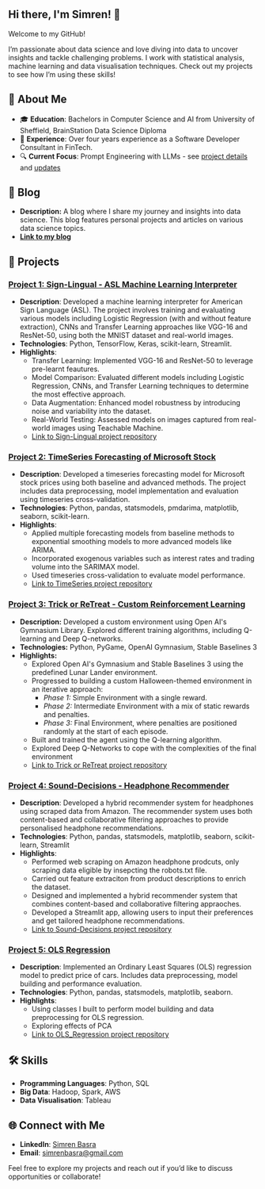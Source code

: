 ## Hi there, I'm Simren! 👋

Welcome to my GitHub! 

I’m passionate about data science and love diving into data to uncover insights and tackle challenging problems.
I work with statistical analysis, machine learning and data visualisation techniques. Check out my projects to see how I’m using these skills!

## 🧑 About Me
- 🎓 **Education**: Bachelors in Computer Science and AI from University of Sheffield, BrainStation Data Science Diploma
- 💼 **Experience**: Over four years experience as a Software Developer Consultant in FinTech.
- 🔍 **Current Focus**: Prompt Engineering with LLMs - see [project details](https://simrenbasra.github.io/simys-blog/2024/12/10/12_days_of_data_intro.html) and [updates](https://simrenbasra.github.io/simys-blog/2024/12/12/12_days_of_data_diary.html)

## 📝 Blog
- **Description:** A blog where I share my journey and insights into data science. This blog features personal projects and articles on various data science topics.
- [**Link to my blog**](https://simrenbasra.github.io/simys-blog/)

## 📂 Projects

### [Project 1: Sign-Lingual - ASL Machine Learning Interpreter](https://github.com/simrenbasra/Sign_Lingual)
- **Description**: Developed a machine learning interpreter for American Sign Language (ASL). The project involves training and evaluating various models including Logistic Regression (with and without feature extraction), CNNs and Transfer Learning approaches like VGG-16 and ResNet-50, using both the MNIST dataset and real-world images.
- **Technologies**: Python, TensorFlow, Keras, scikit-learn, Streamlit.
- **Highlights**:
  - Transfer Learning: Implemented VGG-16 and ResNet-50 to leverage pre-learnt feautures.
  - Model Comparison: Evaluated different models including Logistic Regression, CNNs, and Transfer Learning techniques to determine the most effective approach.
  - Data Augmentation: Enhanced model robustness by introducing noise and variability into the dataset.
  - Real-World Testing: Assessed models on images captured from real-world images using Teachable Machine.
  - [Link to Sign-Lingual project repository](https://github.com/simrenbasra/Sign_Lingual)

### [Project 2: TimeSeries Forecasting of Microsoft Stock](https://github.com/simrenbasra/timeseries)
- **Description**: Developed a timeseries forecasting model for Microsoft stock prices using both baseline and advanced methods. The project includes data preprocessing, model implementation and evaluation using timeseries cross-validation.
- **Technologies**: Python, pandas, statsmodels, pmdarima, matplotlib, seaborn, scikit-learn.
- **Highlights**:
  - Applied multiple forecasting models from baseline methods to exponential smoothing models to more advanced models like ARIMA.
  - Incorporated exogenous variables such as interest rates and trading volume into the SARIMAX model.
  - Used timeseries cross-validation to evaluate model performance.
  - [Link to TimeSeries project repository](https://github.com/simrenbasra/timeseries)

### [Project 3: Trick or ReTreat - Custom Reinforcement Learning](https://github.com/simrenbasra/Trick_Or_ReTreat)
- **Description:** Developed a custom environment using Open AI's Gymnasium Library. Explored different training algorithms, including Q-learning and Deep Q-networks.
- **Technologies:** Python, PyGame, OpenAI Gymnasium, Stable Baselines 3
- **Highlights:**
  - Explored Open AI's Gymnasium and Stable Baselines 3 using the predefined Lunar Lander environment.
  - Progressed to building a custom Halloween-themed environment in an iterative approach:
      - _Phase 1:_ Simple Environment with a single reward.
      - _Phase 2:_ Intermediate Environment with a mix of static rewards and penalties.
      - _Phase 3:_ Final Environment, where penalties are positioned randomly at the start of each episode.
  - Built and trained the agent using the Q-learning algorithm.
  - Explored Deep Q-Networks to cope with the complexities of the final environment
  - [Link to Trick or ReTreat project repository](https://github.com/simrenbasra/Trick_Or_ReTreat)

### [Project 4: Sound-Decisions - Headphone Recommender](https://github.com/simrenbasra/sound-decisions)
- **Description**: Developed a hybrid recommender system for headphones using scraped data from Amazon. The recommender system uses both content-based and collaborative filtering approaches to provide personalised headphone recommendations.
- **Technologies**: Python, pandas, statsmodels, matplotlib, seaborn, scikit-learn, Streamlit
- **Highlights**:
  - Performed web scraping on Amazon headphone prodcuts, only scraping data eligible by insepcting the robots.txt file.
  - Carried out feature extraciton from product descriptions to enrich the dataset.
  - Designed and implemented a hybrid recommender system that combines content-based and collaborative filtering appraoches.
  - Developed a Streamlit app, allowing users to input their preferences and get tailored headphone recommendations.
  - [Link to Sound-Decisions project repository](https://github.com/simrenbasra/sound-decisions)
    
### [Project 5: OLS Regression](https://github.com/simrenbasra/OLS_Regression)
- **Description**:  Implemented an Ordinary Least Squares (OLS) regression model to predict price of cars. Includes data preprocessing, model building and performance evaluation.
- **Technologies**: Python, pandas, statsmodels, matplotlib, seaborn.
- **Highlights**:
  - Using classes I built to perform model building and data preprocessing for OLS regression.
  - Exploring effects of PCA 
  - [Link to OLS_Regression project repository](https://github.com/simrenbasra/OLS_Regression)
    
## 🛠 Skills
- **Programming Languages**: Python, SQL
- **Big Data**: Hadoop, Spark, AWS
- **Data Visualisation**: Tableau

## 🌐 Connect with Me
- **LinkedIn**: [Simren Basra](https://www.linkedin.com/in/simrenbasra/)
- **Email**: simrenbasra@gmail.com

Feel free to explore my projects and reach out if you’d like to discuss opportunities or collaborate!
